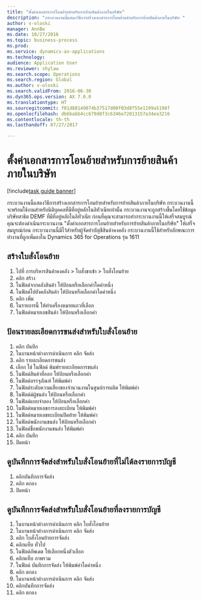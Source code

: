 ```yaml
--- 
title: "ตั้งค่าเอกสารการโอนย้ายสำหรับการย้ายสินค้าภายในบริษัท"
description: "กระบวนงานนี้แสดงวิธีการสร้างเอกสารการโอนย้ายสำหรับการย้ายสินค้าภายในบริษัท "
author: v-oloski
manager: AnnBe
ms.date: 10/27/2016
ms.topic: business-process
ms.prod: 
ms.service: dynamics-ax-applications
ms.technology: 
audience: Application User
ms.reviewer: shylaw
ms.search.scope: Operations
ms.search.region: Global
ms.author: v-oloski
ms.search.validFrom: 2016-06-30
ms.dyn365.ops.version: AX 7.0.0
ms.translationtype: HT
ms.sourcegitcommit: f01d88149074b37517d00f03d8f55e1199a5198f
ms.openlocfilehash: db6babb4cc679d8f3c6346e72013157a34ea3216
ms.contentlocale: th-th
ms.lasthandoff: 07/27/2017

---
```

# <a name="set-up-the-transfer-documents-for-goods-movement-inside-a-company"></a>ตั้งค่าเอกสารการโอนย้ายสำหรับการย้ายสินค้าภายในบริษัท

[!include[task guide banner](../../includes/task-guide-banner.md)]

กระบวนงานนี้แสดงวิธีการสร้างเอกสารการโอนย้ายสำหรับการย้ายสินค้าภายในบริษัท  กระบวนงานนี้จะพร้อมใช้งานสำหรับนิติบุคคลที่มีที่อยู่หลักในลิทัวเนียเท่านั้น  กระบวนงานจะถูกสร้างขึ้นโดยใช้ข้อมูลบริษัทสาธิต DEMF ที่มีที่อยู่หลักในลิทัวเนีย  ก่อนที่คุณจะสามารถทำกระบวนงานนี้ให้เสร็จสมบูรณ์ คุณจะต้องดำเนินกระบวนงาน "ตั้งค่าเอกสารการโอนย้ายสำหรับการย้ายสินค้าภายในบริษัท" ให้เสร็จสมบูรณ์ก่อน  กระบวนงานนี้มีไว้สำหรับผู้จัดทำบัญชีสินค้าคงคลัง  กระบวนงานนี้ใช้สำหรับลักษณะการทำงานที่ถูกเพิ่มลงใน Dynamics 365 for Operations รุ่น 1611


## <a name="create-a-transfer-order"></a>สร้างใบสั่งโอนย้าย
1. ไปที่ การบริหารสินค้าคงคลัง > ใบสั่งขาเข้า > ใบสั่งโอนย้าย
2. คลิก สร้าง
3. ในฟิลด์จากคลังสินค้า ให้ป้อนหรือเลือกค่าใดค่าหนึ่ง
4. ในฟิลด์ไปยังคลังสินค้า ให้ป้อนหรือเลือกค่าใดค่าหนึ่ง
5. คลิก เพิ่ม
6. ในรายการนี้ ให้ทำเครื่องหมายแถวที่เลือก
7. ในฟิลด์หมายเลขสินค้า ให้ป้อนหรือเลือกค่า

## <a name="enter-transportation-details-for-the-transfer-order"></a>ป้อนรายละเอียดการขนส่งสำหรับใบสั่งโอนย้าย
1. คลิก บันทึก
2. ในบานหน้าต่างการดำเนินการ คลิก จัดส่ง
3. คลิก รายละเอียดการขนส่ง
4. เลือก ใช่ ในฟิลด์ พิมพ์รายละเอียดการขนส่ง
5. ในฟิลด์สินค้าที่ออก ให้ป้อนหรือเลือกค่า
6. ในฟิลด์บรรจุภัณฑ์ ให้พิมพ์ค่า
7. ในฟิลด์ระดับความเสี่ยงของจำนวนงานในศูนย์การผลิต ให้พิมพ์ค่า
8. ในฟิลด์ด์ผู้ขนส่ง ให้ป้อนหรือเลือกค่า
9. ในฟิลด์แบบจำลอง ให้ป้อนหรือเลือกค่า
10. ในฟิลด์หมายเลขการลงทะเบียน ให้พิมพ์ค่า
11. ในฟิลด์หมายเลขทะเบียนปิดท้าย ให้พิมพ์ค่า
12. ในฟิลด์พนักงานขนส่ง ให้ป้อนหรือเลือกค่า
13. ในฟิลด์ชื่อพนักงานขนส่ง ให้พิมพ์ค่า
14. คลิก บันทึก
15. ปิดหน้า

## <a name="view-the-packing-slip-for-the-unposted-transfer-order"></a>ดูบันทึกการจัดส่งสำหรับใบสั่งโอนย้ายที่ไม่ได้ลงรายการบัญชี
1. คลิกบันทึกการจัดส่ง
2. คลิก ตกลง
3. ปิดหน้า

## <a name="view-the-packing-slip-for-the-posted-transfer-order"></a>ดูบันทึกการจัดส่งสำหรับใบสั่งโอนย้ายที่ลงรายการบัญชี
1. ในบานหน้าต่างการดำเนินการ คลิก ใบสั่งโอนย้าย
2. ในบานหน้าต่างการดำเนินการ คลิก จัดส่ง
3. คลิก ใบสั่งโอนย้ายการจัดส่ง
4. คลิกแท็บ ทั่วไป
5. ในฟิลด์อัพเดต ให้เลือกหนึ่งตัวเลือก
6. คลิกแท็บ ภาพรวม
7. ในฟิลด์ บันทึกการจัดส่ง ให้พิมพ์ค่าใดค่าหนึ่ง
8. คลิก ตกลง
9. ในบานหน้าต่างการดำเนินการ คลิก จัดส่ง
10. คลิกบันทึกการจัดส่ง
11. คลิก ตกลง


